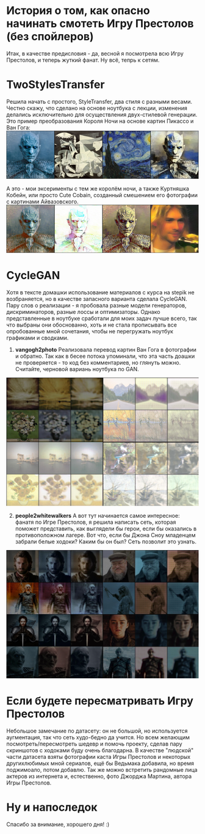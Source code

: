 # История о том, как опасно начинать смотеть Игру Престолов (без спойлеров)
Итак, в качестве предисловия - да, весной я посмотрела всю Игру Престолов, и теперь жуткий фанат. Ну всё, тепрь к сетям.
# TwoStylesTransfer
Решила начать с простого, StyleTransfer, два стиля с разными весами. Честно скажу, что сделано на основе ноутбука с лекции, изменения делались исключительно для осуществления двух-стилевой генерации. 
Это пример преобразования Короля Ночи на основе картин Пикассо и Ван Гога:
![](results/nking1.jpg "")

А это - мои эксерименты с тем же королём ночи, а также Куртняшка Кобейн, или просто Cute Cobain, созданный смешением его фотографии с картинами Айвазовского.
![](results/experiments.jpg "")

# CycleGAN
Хотя в тексте домашки использование материалов с курса на stepik не возбраняется, но в качестве запасного варианта сделала CycleGAN.
Пару слов о реализации - я пробовала разные модели генераторов, дискриминаторов, разные лоссы и оптимизаторы. Однако представленные в ноутбуке сработали для моих задач лучше всего, так что выбраны они обоснованно, хоть и не стала прописывать все опробованные мной сочетания, чтобы не перегружать ноутбук графиками и сводками.

1. **vangogh2photo**
Реализовала перевод картин Ван Гога в фотографии и обратно. Так как в бесее потока упоминали, что эта часть доашки не проверяется - то код без комментариев, но глянуть можно. Считайте, черновой вариань ноутбука по GAN.

![](results/vangogh2photo.jpg "")

2. **people2whitewalkers**
А вот тут начинается самое интересное: фанатя по Игре Престолов, я решила написать сеть, которая поможет представить, как выглядели бы герои, если бы оказались в противоположном лагере. Вот что, если бы Джона Сноу младенцем забрали белые ходоки? Каким бы он был? Сеть позволит это узнать.

![](results/people2whitewalkers.jpg "")

# Если будете пересматривать Игру Престолов
Небольшое замечание по датасету: он не большой, но используется аугментация, так что сеть худо-бедно да учится. Но всем желающим посмотреть/пересмотреть шедевр и помочь проекту, сделав пару скриншотов с ходоками буду очень благодарна. В качестве "людской" части датасета взяты фотографии каста Игры Престолов и некоторых другихлюбимых мной сериалов, ещё бы Ведьмака добавила, но время поджимоало, потом добавлю. Так же можно встретить рандомные лица актеров из интернета и, естественно, фото Джорджа Мартина, автора Игры Престолов.
# Ну и напоследок
Спасибо за внимание, хорошего дня! :)
